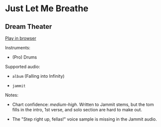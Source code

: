 # Just Let Me Breathe

## Dream Theater


[Play in browser](http://pages.cs.wisc.edu/~tolly/customs/?title=just-let-me-breathe&artist=dream-theater)

Instruments:

  * (Pro) Drums

Supported audio:

  * `album` (Falling into Infinity)

  * `jammit`

Notes:

  * Chart confidence: *medium-high*. Written to Jammit stems, but the tom fills in the intro, 1st verse, and solo section are hard to make out.

  * The "Step right up, fellas!" voice sample is missing in the Jammit audio.

